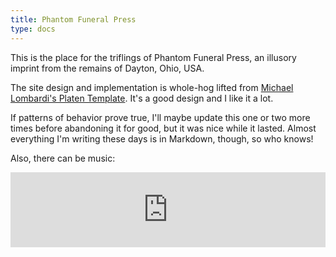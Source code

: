 ```yaml
---
title: Phantom Funeral Press
type: docs
---
```


This is the place for the triflings of Phantom Funeral Press, an illusory imprint from the remains of Dayton, Ohio, USA.

The site design and implementation is whole-hog lifted from [Michael Lombardi's Platen Template](https://github.com/platenio/platen-template). It's a good design and I like it a lot.

If patterns of behavior prove true, I'll maybe update this one or two more times before abandoning it for good, but it was nice while it lasted. Almost everything I'm writing these days is in Markdown, though, so who knows! 

Also, there can be music:

<iframe style="border: 0; width: 100%; height: 120px;" src="https://bandcamp.com/EmbeddedPlayer/album=3511152674/size=large/bgcol=ffffff/linkcol=0687f5/tracklist=false/artwork=small/track=521890882/transparent=true/" seamless><a href="https://heimatderkatastrophe.bandcamp.com/album/hdk-120-hdk-dungeon-synth-magazine-6">HDK 120 † HDK Dungeon​-​synth magazine # 6 by V.A.</a></iframe>
